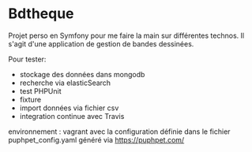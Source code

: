 Bdtheque
========================

Projet perso en Symfony pour me faire la main sur différentes technos.
Il s'agit d'une application de gestion de bandes dessinées.

Pour tester:
 - stockage des données dans mongodb
 - recherche via elasticSearch
 - test PHPUnit
 - fixture
 - import données via fichier csv
 - integration continue avec Travis


environnement : vagrant avec la configuration définie dans le fichier puphpet_config.yaml généré via https://puphpet.com/

